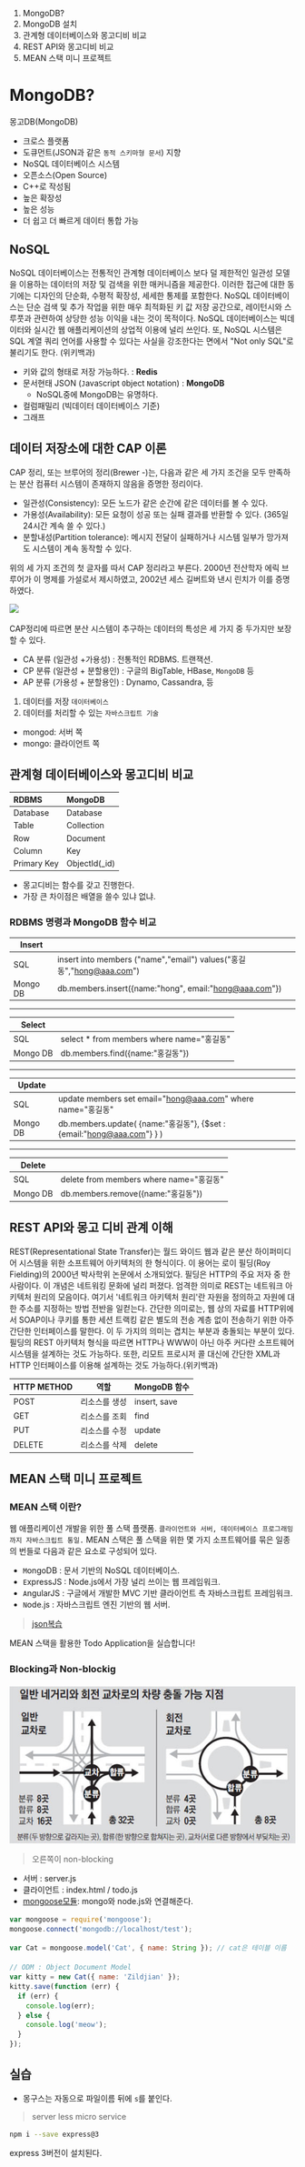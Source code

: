 1. MongoDB?
2. MongoDB 설치
3. 관계형 데이터베이스와 몽고디비 비교
4. REST API와 몽고디비 비교
5. MEAN 스택 미니 프로젝트

# MongoDB?
몽고DB(MongoDB)
  - 크로스 플랫폼
  - 도큐먼트(JSON과 같은 `동적 스키마형 문서`) 지향
  - NoSQL 데이터베이스 시스템
  - 오픈소스(Open Source)
  - C++로 작성됨
  - 높은 확장성
  - 높은 성능
  - 더 쉽고 더 빠르게 데이터 통합 가능

## NoSQL
NoSQL 데이터베이스는 전통적인 관계형 데이터베이스 보다 덜 제한적인 일관성 모델을 이용하는 데이터의 저장 및 검색을 위한 매커니즘을 제공한다. 이러한 접근에 대한 동기에는 디자인의 단순화, 수평적 확장성, 세세한 통제를 포함한다. NoSQL 데이터베이스는 단순 검색 및 추가 작업을 위한 매우 최적화된 키 값 저장 공간으로, 레이턴시와 스루풋과 관련하여 상당한 성능 이익을 내는 것이 목적이다. NoSQL 데이터베이스는 빅데이터와 실시간 웹 애플리케이션의 상업적 이용에 널리 쓰인다. 또, NoSQL 시스템은 SQL 계열 쿼리 언어를 사용할 수 있다는 사실을 강조한다는 면에서 "Not only SQL"로 불리기도 한다. (위키백과)
- 키와 값의 형태로 저장 가능하다. : **Redis**
- 문서현태 JSON (`J`ava`S`cript `O`bject `N`otation) : **MongoDB**
  - NoSQL중에 MongoDB는 유명하다.
- 컬럼패밀리 (빅데이터 데이터베이스 기준)
- 그래프

## 데이터 저장소에 대한 CAP 이론

CAP 정리, 또는 브루어의 정리(Brewer -)는, 다음과 같은 세 가지 조건을 모두 만족하는 분산 컴퓨터 시스템이 존재하지 않음을 증명한 정리이다.
- 일관성(Consistency): 모든 노드가 같은 순간에 같은 데이터를 볼 수 있다.
- 가용성(Availability): 모든 요청이 성공 또는 실패 결과를 반환할 수 있다. (365일  24시간 계속 쓸 수 있다.)
- 분할내성(Partition tolerance): 메시지 전달이 실패하거나 시스템 일부가 망가져도 시스템이 계속 동작할 수 있다.

위의 세 가지 조건의 첫 글자를 따서 CAP 정리라고 부른다.
2000년 전산학자 에릭 브루어가 이 명제를 가설로서 제시하였고, 2002년 세스 길버트와 낸시 린치가 이를 증명하였다.

<img src = "nosql_cap.png">

CAP정리에 따르면 분산 시스템이 추구하는 데이터의 특성은 세 가지 중 두가지만 보장할 수 있다.

- CA 분류 (일관성 +가용성) : 전통적인 RDBMS. 트랜잭션.
- CP 분류 (일관성 + 분할용인) :  구글의 BigTable, HBase, `MongoDB` 등
- AP 분류 (가용성 + 분할용인) : Dynamo, Cassandra, 등

1. 데이터를 저장 `데이터베이스`
2. 데이터를 처리할 수 있는 `자바스크립트 기술`

- mongod: 서버 쪽
- mongo: 클라이언트 쪽


## 관계형 데이터베이스와 몽고디비 비교

| RDBMS         | MongoDB       |
| :--------------| :------------- |
| Database      | Database      |
| Table         | Collection    |
| Row           | Document      |
| Column        | Key           |
| Primary Key   | ObjectId(_id) |

- 몽고디비는 함수를 갖고 진행한다.
- 가장 큰 차이점은 배열을 쓸수 있냐 없냐. 

### RDBMS 명령과 MongoDB 함수 비교

|Insert| |
|------|------|
|SQL          | insert into members ("name","email") values("홍길동","hong@aaa.com") |
|Mongo DB     | db.members.insert({name:"hong", email:"hong@aaa.com"}) |
----

|Select| |
|----|----|
|SQL          | select * from members where name="홍길동" |
|Mongo DB     | db.members.find({name:"홍길동"}) |
----

| Update | |
|---|---|
|SQL          | update members set email="hong@aaa.com" where name="홍길동"|
|Mongo DB     | db.members.update( {name:"홍길동"}, {$set :{email:"hong@aaa.com"} } )|
----

|Delete| |
|---|---|
| SQL          | delete from members where name="홍길동" |
| Mongo DB     | db.members.remove({name:"홍길동"}) |


## REST API와 몽고 디비 관계 이해

REST(Representational State Transfer)는 월드 와이드 웹과 같은 분산 하이퍼미디어 시스템을 위한 소프트웨어 아키텍처의 한 형식이다. 이 용어는 로이 필딩(Roy Fielding)의 2000년 박사학위 논문에서 소개되었다. 필딩은 HTTP의 주요 저자 중 한 사람이다. 이 개념은 네트워킹 문화에 널리 퍼졌다.
엄격한 의미로 REST는 네트워크 아키텍처 원리의 모음이다. 여기서 '네트워크 아키텍처 원리'란 자원을 정의하고 자원에 대한 주소를 지정하는 방법 전반을 일컫는다. 간단한 의미로는, 웹 상의 자료를 HTTP위에서 SOAP이나 쿠키를 통한 세션 트랙킹 같은 별도의 전송 계층 없이 전송하기 위한 아주 간단한 인터페이스를 말한다. 이 두 가지의 의미는 겹치는 부분과 충돌되는 부분이 있다. 필딩의 REST 아키텍처 형식을 따르면 HTTP나 WWW이 아닌 아주 커다란 소프트웨어 시스템을 설계하는 것도 가능하다. 또한, 리모트 프로시저 콜 대신에 간단한 XML과 HTTP 인터페이스를 이용해 설계하는 것도 가능하다.(위키백과)


| HTTP METHOD   | 역할           |  MongoDB 함수  |
| --------------| ------------- | ------------- |
| POST          | 리소스를 생성    | insert, save  |
| GET           | 리소스를 조회    | find          |
| PUT           | 리소스를 수정    | update        |
| DELETE        | 리소스를 삭제    | delete        |

## MEAN 스택 미니 프로젝트

### MEAN 스택 이란?
웹 애플리케이션 개발을 위한 풀 스택 플랫폼.
`클라이언트와 서버, 데이터베이스 프로그래밍까지 자바스크립트 통일.`
MEAN 스택은 풀 스택을 위한 몇 가지 소프트웨어를 묶은 일종의 번들로 다음과 같은 요소로 구성되어 있다.

- `M`ongoDB : 문서 기반의 NoSQL 데이터베이스.
- `E`xpressJS : Node.js에서 가장 널리 쓰이는 웹 프레임워크.
- `A`ngularJS : 구글에서 개발한 MVC 기반 클라이언트 측 자바스크립트 프레임워크.
- `N`ode.js : 자바스크립트 엔진 기반의 웹 서버.

> [json복습](http://www.json.org/json-ko.html)

MEAN 스택을 활용한 Todo Application을 실습합니다!

### Blocking과 Non-blockig
<img src="img/blocking_nonblocking.png">

> 오른쪽이 non-blocking

- 서버 : server.js
- 클라이언트 : index.html / todo.js
- [mongoose모듈](http://mongoosejs.com/): mongo와 node.js와 연결해준다.

```js
var mongoose = require('mongoose');
mongoose.connect('mongodb://localhost/test');

var Cat = mongoose.model('Cat', { name: String }); // cat은 테이블 이름

// ODM : Object Document Model
var kitty = new Cat({ name: 'Zildjian' });
kitty.save(function (err) {
  if (err) {
    console.log(err);
  } else {
    console.log('meow');
  }
});
```

## 실습
- 몽구스는 자동으로 파일이름 뒤에 `s`를 붙인다. 

> server less
> micro service

```bash
npm i --save express@3
```
express 3버전이 설치된다.
